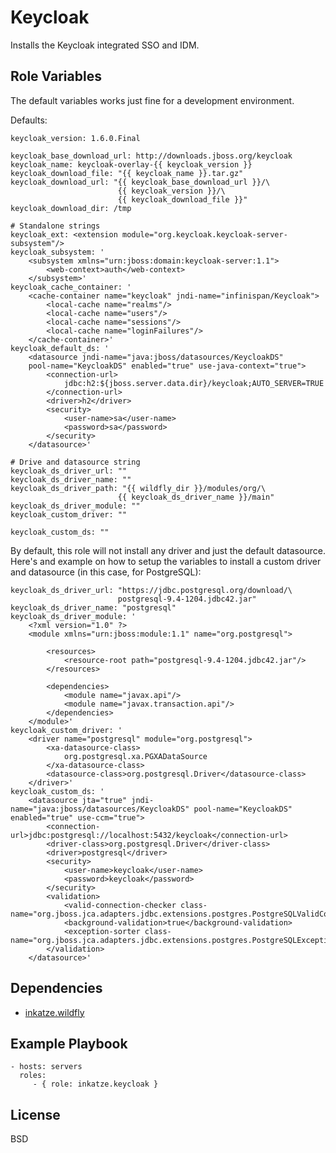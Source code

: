 Keycloak
=========

Installs the Keycloak integrated SSO and IDM.

Role Variables
--------------

The default variables works just fine for a development environment.

Defaults:

    keycloak_version: 1.6.0.Final

    keycloak_base_download_url: http://downloads.jboss.org/keycloak
    keycloak_name: keycloak-overlay-{{ keycloak_version }}
    keycloak_download_file: "{{ keycloak_name }}.tar.gz"
    keycloak_download_url: "{{ keycloak_base_download_url }}/\
                            {{ keycloak_version }}/\
                            {{ keycloak_download_file }}"
    keycloak_download_dir: /tmp

    # Standalone strings
    keycloak_ext: <extension module="org.keycloak.keycloak-server-subsystem"/>
    keycloak_subsystem: '
        <subsystem xmlns="urn:jboss:domain:keycloak-server:1.1">
            <web-context>auth</web-context>
        </subsystem>'
    keycloak_cache_container: '
        <cache-container name="keycloak" jndi-name="infinispan/Keycloak">
            <local-cache name="realms"/>
            <local-cache name="users"/>
            <local-cache name="sessions"/>
            <local-cache name="loginFailures"/>
        </cache-container>'
    keycloak_default_ds: '
        <datasource jndi-name="java:jboss/datasources/KeycloakDS"
        pool-name="KeycloakDS" enabled="true" use-java-context="true">
            <connection-url>
                jdbc:h2:${jboss.server.data.dir}/keycloak;AUTO_SERVER=TRUE
            </connection-url>
            <driver>h2</driver>
            <security>
                <user-name>sa</user-name>
                <password>sa</password>
            </security>
        </datasource>'

    # Drive and datasource string
    keycloak_ds_driver_url: ""
    keycloak_ds_driver_name: ""
    keycloak_ds_driver_path: "{{ wildfly_dir }}/modules/org/\
                            {{ keycloak_ds_driver_name }}/main"
    keycloak_ds_driver_module: ""
    keycloak_custom_driver: ""

    keycloak_custom_ds: ""

By default, this role will not install any driver and just the default
datasource. Here's and example on how to setup the variables to install a
custom driver and datasource (in this case, for PostgreSQL):

    keycloak_ds_driver_url: "https://jdbc.postgresql.org/download/\
                            postgresql-9.4-1204.jdbc42.jar"
    keycloak_ds_driver_name: "postgresql"
    keycloak_ds_driver_module: '
        <?xml version="1.0" ?>
        <module xmlns="urn:jboss:module:1.1" name="org.postgresql">

            <resources>
                <resource-root path="postgresql-9.4-1204.jdbc42.jar"/>
            </resources>

            <dependencies>
                <module name="javax.api"/>
                <module name="javax.transaction.api"/>
            </dependencies>
        </module>'
    keycloak_custom_driver: '
        <driver name="postgresql" module="org.postgresql">
            <xa-datasource-class>
                org.postgresql.xa.PGXADataSource
            </xa-datasource-class>
            <datasource-class>org.postgresql.Driver</datasource-class>
        </driver>'
    keycloak_custom_ds: '
        <datasource jta="true" jndi-name="java:jboss/datasources/KeycloakDS" pool-name="KeycloakDS" enabled="true" use-ccm="true">
            <connection-url>jdbc:postgresql://localhost:5432/keycloak</connection-url>
            <driver-class>org.postgresql.Driver</driver-class>
            <driver>postgresql</driver>
            <security>
                <user-name>keycloak</user-name>
                <password>keycloak</password>
            </security>
            <validation>
                <valid-connection-checker class-name="org.jboss.jca.adapters.jdbc.extensions.postgres.PostgreSQLValidConnectionChecker"/>
                <background-validation>true</background-validation>
                <exception-sorter class-name="org.jboss.jca.adapters.jdbc.extensions.postgres.PostgreSQLExceptionSorter"/>
            </validation>
        </datasource>'

Dependencies
------------

- [inkatze.wildfly](https://galaxy.ansible.com/list#/roles/4474)

Example Playbook
----------------

    - hosts: servers
      roles:
         - { role: inkatze.keycloak }

License
-------

BSD
